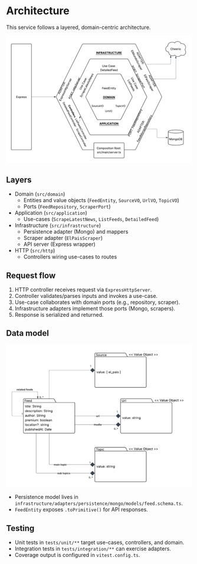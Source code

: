 # Architecture

This service follows a layered, domain-centric architecture.

![Architecture](../readme-assets/architecture-model.png)

## Layers

- Domain (`src/domain`)
  - Entities and value objects (`FeedEntity`, `SourceVO`, `UrlVO`, `TopicVO`)
  - Ports (`FeedRepository`, `ScraperPort`)
- Application (`src/application`)
  - Use-cases (`ScrapeLatestNews`, `ListFeeds`, `DetailedFeed`)
- Infrastructure (`src/infrastructure`)
  - Persistence adapter (Mongo) and mappers
  - Scraper adapter (`ElPaisScraper`)
  - API server (Express wrapper)
- HTTP (`src/http`)
  - Controllers wiring use-cases to routes

## Request flow

1. HTTP controller receives request via `ExpressHttpServer`.
2. Controller validates/parses inputs and invokes a use-case.
3. Use-case collaborates with domain ports (e.g., repository, scraper).
4. Infrastructure adapters implement those ports (Mongo, scrapers).
5. Response is serialized and returned.

## Data model

![Domain](../readme-assets/domain-model.png)

- Persistence model lives in `infrastructure/adapters/persistence/mongo/models/feed.schema.ts`.
- `FeedEntity` exposes `.toPrimitive()` for API responses.

## Testing

- Unit tests in `tests/unit/**` target use-cases, controllers, and domain.
- Integration tests in `tests/integration/**` can exercise adapters.
- Coverage output is configured in `vitest.config.ts`.
